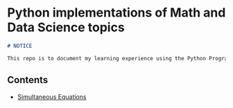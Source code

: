 # Python implementations of Math and Data Science topics

```markdown
# NOTICE

This repo is to document my learning experience using the Python Programming Lanaguage to implement Math and Data Science subjects.
```
## Contents
- [Simultaneous Equations](notebooks/simultaneous-equations/simultaneous-equations.ipynb)
